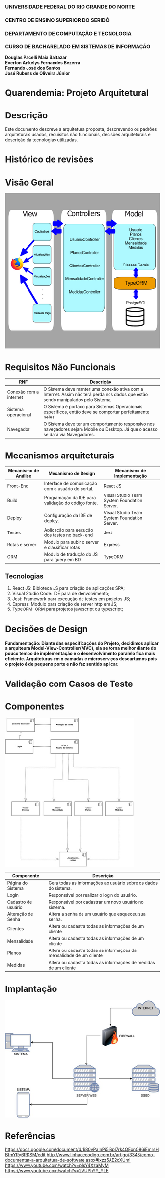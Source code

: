 ### UNIVERSIDADE FEDERAL DO RIO GRANDE DO NORTE

### CENTRO DE ENSINO SUPERIOR DO SERIDÓ

### DEPARTAMENTO DE COMPUTAÇÃO E TECNOLOGIA

### CURSO DE BACHARELADO EM SISTEMAS DE INFORMAÇÃO

**Douglas Pacelli Maia Baltazar**  
**Everton Ankelys Fernandes Bezerra**  
**Fernando José dos Santos**  
**José Rubens de Oliveira Júnior**

# Quarendemia: Projeto Arquitetural

# Descrição

Este documento descreve a arquitetura proposta, descrevendo os padrões arquiteturais usados, requisitos não funcionais, decisões arquiteturais e descrição da tecnologias utilizadas.

# Histórico de revisões

# Visão Geral

![Diagrama MVC](https://github.com/evertonfrnds/quarendemia-back-end/blob/master/docs/diagramasIMGS/diagramaMVC.jpg?raw=true)

# Requisitos Não Funcionais

| RNF                    | Descrição                                                                                                                        |
| ---------------------- | -------------------------------------------------------------------------------------------------------------------------------- |
| Conexão com a internet | O Sistema deve manter uma conexão ativa com a Internet. Assim não terá perda nos dados que estão sendo manipulados pelo Sistema. |
| Sistema operacional    | O Sistema é portado para Sistemas Operacionais especificos, então deve se comportar perfeitamente neles.                         |
| Navegador              | O Sistema deve ter um comportamento responsivo nos navegadores sejam Mobile ou Desktop. Já que o acesso se dará via Navegadores. |

# Mecanismos arquiteturais

| Mecanismo de Análise | Mecanismo de Design                                | Mecanismo de Implementação                   |
| -------------------- | -------------------------------------------------- | -------------------------------------------- |
| Front-End            | Interface de comunicação com o usuário do portal.  | React JS                                     |
| Build                | Programação da IDE para validação do código fonte. | Visual Studio Team System Foundation Server. |
| Deploy               | Configuração da IDE de deploy.                     | Visual Studio Team System Foundation Server. |
| Testes               | Aplicação para eecução dos testes no back-end      | Jest                                         |
| Rotas e server       | Modulo para subir o server e classificar rotas     | Express                                      |
| ORM                  | Modulo de tradução do JS para query em BD          | TypeORM                                      |

## Tecnologias

1. React JS: Bibloteca JS para criação de aplicações SPA;
2. Visual Studio Code: IDE para de denvolvimento;
3. Jest: Framework para execução de testes em projetos JS;
4. Espress: Modulo para criação de server http em JS;
5. TypeORM: ORM para projetos javascript ou typescript;

# Decisões de Design

#### Fundamentação: Diante das especificações do Projeto, decidimos aplicar a arquiteura Model-View-Controller(MVC), ela se torna melhor diante do pouco tempo de implementação e o desenvolvimento paralelo fica mais eficiente. Arquiteturas em n camadas e microserviços descartamos pois o projeto é de pequeno porte e não faz sentido aplicar.

# Validação com Casos de Teste

# Componentes

![Diagrama Componentes](https://github.com/evertonfrnds/quarendemia-back-end/blob/master/docs/diagramasIMGS/diaComponentes.jpg?raw=true)

| Componente          | Descrição                                                            |
| ------------------- | -------------------------------------------------------------------- |
| Página do Sistema   | Gera todas as informações ao usuário sobre os dados do sistema.      |
| Login               | Responsável por realizar o login do usuário.                         |
| Cadastro de usuário | Responsável por cadastrar um novo usuário no sistema.                |
| Alteração de Senha  | Altera a senha de um usuário que esqueceu sua senha.                 |
| Clientes            | Altera ou cadastra todas as informações de um cliente                |
| Mensalidade         | Altera ou cadastra todas as informações de um cliente                |
| Planos              | Altera ou cadastra todas as informações da mensalidade de um cliente |
| Medidas             | Altera ou cadastra todas as informações de medidas de um cliente     |

# Implantação

![Diagrama Implantação](https://github.com/evertonfrnds/quarendemia-back-end/blob/master/docs/diagramasIMGS/diaImplantacao.jpg?raw=true)

# Referências

https://docs.google.com/document/d/1i80vPaInPi5lSpI7rk4QExnO86iEmrsHBfmYRy6RDSM/edit
http://www.linhadecodigo.com.br/artigo/3343/como-documentar-a-arquitetura-de-software.aspx#ixzz5AE2cXUmI
https://www.youtube.com/watch?v=p1sY4XzaMyM
https://www.youtube.com/watch?v=2VUPhYY_YLE
